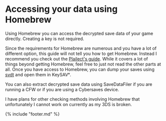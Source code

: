 # Accessing your data using Homebrew

Using Homebrew you can access the decrypted save data of your game directly. Creating a key is not required.

Since the requirements for Homebrew are numerous and you have a lot of different option, this guide will not tell you how to get Homebrew. Instead I recommend you check out the [Plailect's guide](https://github.com/Plailect/Guide/wiki/Part-1-(Homebrew)). While it covers a lot of things beyond getting Homebrew, feel free to just not read the other parts at all. Once you have access to Homebrew, you can dump your saves using [svdt](https://github.com/meladroit/svdt/releases) and open them in KeySAVᵉ.

You can also extract decrypted save data using SaveDataFiler if you are running a CFW or if you are using a Cybersaves device.

I have plans for other checking methods involving Homebrew that unfortunately I cannot work on currently as my 3DS is broken.

{% include "footer.md" %}
